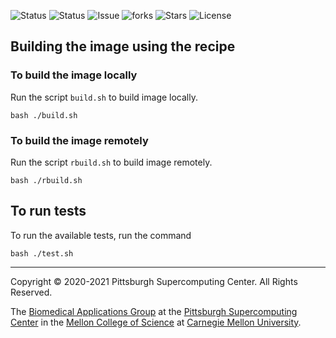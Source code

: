 ![Status](https://github.com/icaoberg/singularity-gotop/actions/workflows/main.yml/badge.svg)
![Status](https://github.com/icaoberg/singularity-gotop/actions/workflows/pretty.yml/badge.svg)
![Issue](https://img.shields.io/github/issues/icaoberg/singularity-gotop)
![forks](https://img.shields.io/github/forks/icaoberg/singularity-gotop)
![Stars](https://img.shields.io/github/stars/icaoberg/singularity-gotop)
![License](https://img.shields.io/github/license/icaoberg/singularity-gotop)

## Building the image using the recipe

### To build the image locally
Run the script `build.sh` to build image locally.

```
bash ./build.sh
```

### To build the image remotely
Run the script `rbuild.sh` to build image remotely.

```
bash ./rbuild.sh
```
## To run tests
To run the available tests, run the command

```
bash ./test.sh
```

---
Copyright © 2020-2021 Pittsburgh Supercomputing Center. All Rights Reserved.

The [Biomedical Applications Group](https://www.psc.edu/biomedical-applications/) at the [Pittsburgh Supercomputing
Center](http://www.psc.edu) in the [Mellon College of Science](https://www.cmu.edu/mcs/) at [Carnegie Mellon University](http://www.cmu.edu).
